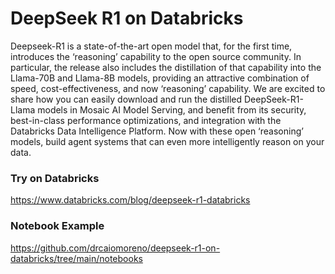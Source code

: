 # DeepSeek R1 on Databricks

Deepseek-R1 is a state-of-the-art open model that, for the first time, introduces the ‘reasoning’ capability to the open source community. In particular, the release also includes the distillation of that capability into the Llama-70B and Llama-8B models, providing an attractive combination of speed, cost-effectiveness, and now ‘reasoning’ capability. We are excited to share how you can easily download and run the distilled DeepSeek-R1-Llama models in Mosaic AI Model Serving, and benefit from its security, best-in-class performance optimizations, and integration with the Databricks Data Intelligence Platform. Now with these open ‘reasoning’ models, build agent systems that can even more intelligently reason on your data.

### Try on Databricks
https://www.databricks.com/blog/deepseek-r1-databricks

### Notebook Example 
https://github.com/drcaiomoreno/deepseek-r1-on-databricks/tree/main/notebooks
